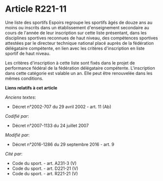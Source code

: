 # Article R221-11

Une liste des sportifs Espoirs regroupe les sportifs âgés de douze ans au moins ou inscrits dans un établissement
d'enseignement secondaire au cours de l'année de leur inscription sur cette liste présentant, dans les disciplines sportives
reconnues de haut niveau, des compétences sportives attestées par le directeur technique national placé auprès de la
fédération délégataire compétente, en lien avec les critères d'inscription en liste sportif de haut niveau. 

Les critères d'inscription à cette liste sont fixés dans le projet de performance fédéral de la fédération délégataire
compétente. L'inscription dans cette catégorie est valable un an. Elle peut être renouvelée dans les mêmes conditions.

**Liens relatifs à cet article**

_Anciens textes_:

  - Décret n°2002-707 du 29 avril 2002 - art. 11 (Ab)

_Codifié par_:

  - Décret n°2007-1133 du 24 juillet 2007

_Modifié par_:

  - Décret n°2016-1286 du 29 septembre 2016 - art. 9

_Cité par_:

  - Code du sport. - art. A231-3 (V)
  - Code du sport. - art. D221-21 (V)
  - Code du sport. - art. R221-21 (V)
